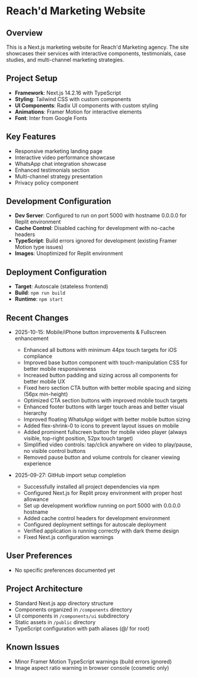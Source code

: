 # Reach'd Marketing Website

## Overview
This is a Next.js marketing website for Reach'd Marketing agency. The site showcases their services with interactive components, testimonials, case studies, and multi-channel marketing strategies.

## Project Setup
- **Framework**: Next.js 14.2.16 with TypeScript
- **Styling**: Tailwind CSS with custom components
- **UI Components**: Radix UI components with custom styling
- **Animations**: Framer Motion for interactive elements
- **Font**: Inter from Google Fonts

## Key Features
- Responsive marketing landing page
- Interactive video performance showcase
- WhatsApp chat integration showcase
- Enhanced testimonials section
- Multi-channel strategy presentation
- Privacy policy component

## Development Configuration
- **Dev Server**: Configured to run on port 5000 with hostname 0.0.0.0 for Replit environment
- **Cache Control**: Disabled caching for development with no-cache headers
- **TypeScript**: Build errors ignored for development (existing Framer Motion type issues)
- **Images**: Unoptimized for Replit environment

## Deployment Configuration
- **Target**: Autoscale (stateless frontend)
- **Build**: `npm run build`
- **Runtime**: `npm start`

## Recent Changes
- 2025-10-15: Mobile/iPhone button improvements & Fullscreen enhancement
  - Enhanced all buttons with minimum 44px touch targets for iOS compliance
  - Improved base button component with touch-manipulation CSS for better mobile responsiveness
  - Increased button padding and sizing across all components for better mobile UX
  - Fixed hero section CTA button with better mobile spacing and sizing (56px min-height)
  - Optimized CTA section buttons with improved mobile touch targets
  - Enhanced footer buttons with larger touch areas and better visual hierarchy
  - Improved floating WhatsApp widget with better mobile button sizing
  - Added flex-shrink-0 to icons to prevent layout issues on mobile
  - Added prominent fullscreen button for mobile video player (always visible, top-right position, 52px touch target)
  - Simplified video controls: tap/click anywhere on video to play/pause, no visible control buttons
  - Removed pause button and volume controls for cleaner viewing experience

- 2025-09-27: GitHub import setup completion
  - Successfully installed all project dependencies via npm
  - Configured Next.js for Replit proxy environment with proper host allowance
  - Set up development workflow running on port 5000 with 0.0.0.0 hostname
  - Added cache control headers for development environment
  - Configured deployment settings for autoscale deployment
  - Verified application is running correctly with dark theme design
  - Fixed Next.js configuration warnings

## User Preferences
- No specific preferences documented yet

## Project Architecture
- Standard Next.js app directory structure
- Components organized in `/components` directory
- UI components in `/components/ui` subdirectory
- Static assets in `/public` directory
- TypeScript configuration with path aliases (@/ for root)

## Known Issues
- Minor Framer Motion TypeScript warnings (build errors ignored)
- Image aspect ratio warning in browser console (cosmetic only)